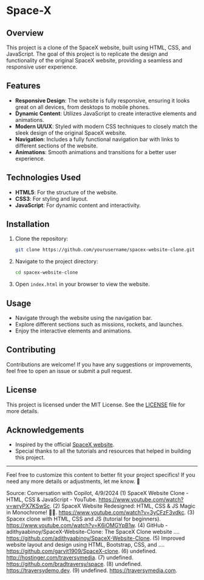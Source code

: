 # Space-X

## Overview

This project is a clone of the SpaceX website, built using HTML, CSS, and JavaScript. The goal of this project is to replicate the design and functionality of the original SpaceX website, providing a seamless and responsive user experience.

## Features

- **Responsive Design**: The website is fully responsive, ensuring it looks great on all devices, from desktops to mobile phones.
- **Dynamic Content**: Utilizes JavaScript to create interactive elements and animations.
- **Modern UI/UX**: Styled with modern CSS techniques to closely match the sleek design of the original SpaceX website.
- **Navigation**: Includes a fully functional navigation bar with links to different sections of the website.
- **Animations**: Smooth animations and transitions for a better user experience.

## Technologies Used

- **HTML5**: For the structure of the website.
- **CSS3**: For styling and layout.
- **JavaScript**: For dynamic content and interactivity.

## Installation

1. Clone the repository:
   ```bash
   git clone https://github.com/yourusername/spacex-website-clone.git
   ```
2. Navigate to the project directory:
   ```bash
   cd spacex-website-clone
   ```
3. Open `index.html` in your browser to view the website.

## Usage

- Navigate through the website using the navigation bar.
- Explore different sections such as missions, rockets, and launches.
- Enjoy the interactive elements and animations.

## Contributing

Contributions are welcome! If you have any suggestions or improvements, feel free to open an issue or submit a pull request.

## License

This project is licensed under the MIT License. See the [LICENSE](LICENSE) file for more details.

## Acknowledgements

- Inspired by the official [SpaceX website](https://www.spacex.com/).
- Special thanks to all the tutorials and resources that helped in building this project.

---

Feel free to customize this content to better fit your project specifics! If you need any more details or adjustments, let me know. 🚀

Source: Conversation with Copilot, 4/9/2024
(1) SpaceX Website Clone - HTML, CSS & JavaScript - YouTube. https://www.youtube.com/watch?v=wryPX7KSwSc.
(2) SpaceX Website Redesigned: HTML, CSS & JS Magic in Monochrome! 🚀✨. https://www.youtube.com/watch?v=3yCFzF3vdkc.
(3) Spacex clone with HTML, CSS and JS (tutorial for beginners). https://www.youtube.com/watch?v=K6iOMGYpB1w.
(4) GitHub - adithyaabinoy/SpaceX-Website-Clone: The SpaceX Clone website .... https://github.com/adithyaabinoy/SpaceX-Website-Clone.
(5) Improved website layout and design using HTML, Bootstrap, CSS, and .... https://github.com/garvit1909/SpaceX-clone.
(6) undefined. http://hostinger.com/traversymedia.
(7) undefined. https://github.com/bradtraversy/space.
(8) undefined. https://traversydemo.dev.
(9) undefined. https://traversymedia.com.

